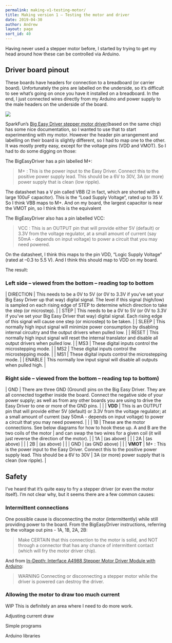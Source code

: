 ```yaml
---
permalink: making-v1-testing-motor/
title: Making version 1 – Testing the motor and driver
date: 2019-04-30
author: Andrew
layout: page
sort_id: 40
---
```


Having never used a stepper motor before, I started by trying to get my head around how these can be controlled via Arduino.

## Driver board pinout

These boards have headers for connection to a breadboard (or carrier board). Unfortunately the pins are labelled on the underside, so it’s difficult to see what’s going on once you have it installed on a breadboard. In the end, I just connected wires directly from my Arduino and power supply to the male headers on the underside of the board.


![]({{site.baseurl}}/assets/IMG_1694.jpg)

SparkFun’s [Big Easy Driver stepper motor driver](http://www.schmalzhaus.com/BigEasyDriver/index.html)(based on the same chip) has some nice documentation, so I wanted to use that to start experimenting with my motor. However the header pin arrangement and labelling on their board is slightly different, so I had to map one to the other. It was mostly pretty easy, except for the voltage pins (VDD and VMOT). So I had to do some digging on those:

The BigEasyDriver has a pin labelled M+:
> M+ : This is the power input to the Easy Driver. Connect this to the positive power supply lead. This should be a 6V to 30V, 3A (or more) power supply that is clean (low ripple).

The datasheet has a V pin called VBB (2 in fact, which are shorted with a large 100uF capacitor). This is the “Load Supply Voltage“, rated up to 35 V. So I think VBB maps to M+. And on my board, the largest capacitor is near the VMOT pin, so I think this is the equivalent

The BigEasyDriver also has a pin labelled VCC:
> VCC : This is an OUTPUT pin that will provide either 5V (default) or 3.3V from the voltage regulator, at a small amount of current (say 50mA - depends on input voltage) to power a circuit that you may need powered.

On the datasheet, I think this maps to the pin VDD, “Logic Supply Voltage“ (rated at –0.3 to 5.5 V). And I think this should map to VDD on my board.

The result:

### Left side –  viewed from the bottom – reading top to bottom

| DIRECTION | This needs to be a 0V to 5V (or 0V to 3.3V if you’ve set your Big Easy Driver up that way) digital signal. The level if this signal (high/low) is sampled on each rising edge of STEP to determine which direction to take the step (or microstep). |
|   STEP    |                               This needs to be a 0V to 5V (or 0V to 3.3V if you’ve set your Big Easy Driver that way) digital signal. Each rising edge of this signal will cause one step (or microstep) to be taken.                               |
|   SLEEP   |                                                       This normally high input signal will minimize power consumption by disabling internal circuitry and the output drivers when pulled low.                                                       |
|   RESET   |                                                                 This normally high input signal will reset the internal translator and disable all output drivers when pulled low.                                                                  |
|    MS3    |                                                                                                These digital inputs control the microstepping mode.                                                                                                 |
|    MS2    |                                                                                                These digital inputs control the microstepping mode.                                                                                                 |
|    MS1    |                                                                                                These digital inputs control the microstepping mode.                                                                                                 |
|  ENABLE   |                                                                                      This normally low input signal will disable all outputs when pulled high.                                                                                      |




### Right side –  viewed from the bottom – reading top to bottom)

|   GND    | There are three GND (Ground) pins on the Big Easy Driver. They are all connected together inside the board. Connect the negative side of your power supply; as well as from any other boards you are using to drive the Easy Driver to one or more of the GND pins. |                                                                                                |
| **VDD**  |                          This is an OUTPUT pin that will provide either 5V (default) or 3.3V from the voltage regulator; at a small amount of current (say 50mA - depends on input voltage) to power a circuit that you may need powered.                           |                                                                                                |
|    1B    |                                                                        These are the motor connections. See below diagrams for how to hook these up. A and B are the two coils of the motor                                                                         | and can swap the two wires for a given coil (it will just reverse the direction of the motor). |
|    1A    |                                                                                                                             (as above)                                                                                                                              |                                                                                                |
|    2A    |                                                                                                                             (as above)                                                                                                                              |                                                                                                |
|    2B    |                                                                                                                             (as above)                                                                                                                              |                                                                                                |
|   GND    |                                                                                                                           (as GND above)                                                                                                                            |                                                                                                |
| **VMOT** |                                                                     M+ : This is the power input to the Easy Driver. Connect this to the positive power supply lead. This should be a 6V to 30V                                                                     |                     3A (or more) power supply that is clean (low ripple).                      |





## Safety

I’ve heard that it’s quite easy to fry a stepper driver (or even the motor itself). I’m not clear why, but it seems there are a few common causes:

### Intermittent connections

 One possible cause is disconnecting the motor (intermittently) while still providing power to the board. From the BigEasyDriver instructions, referring to the voltage out pins - 1A, 1B, 2A, 2B:

> Make CERTAIN that this connection to the motor is solid, and NOT through a connector that has any chance of intermittent contact (which will fry the motor driver chip).

And from [In-Depth: Interface A4988 Stepper Motor Driver Module with Arduino](https://lastminuteengineers.com/a4988-stepper-motor-driver-arduino-tutorial/):

> WARNING
> Connecting or disconnecting a stepper motor while the driver is powered can destroy the driver.

### Allowing the motor to draw too much current

<span class="wip">WIP</span> This is definitely an area where I need to do more work.



Adjusting current draw



Simple programs


Arduino libraries
